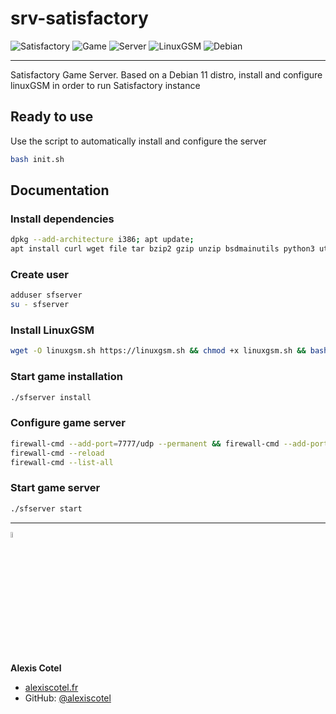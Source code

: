 # srv-satisfactory

![Satisfactory](https://img.shields.io/badge/Satisfactory-000000)
![Game](https://img.shields.io/badge/Game-000000)
![Server](https://img.shields.io/badge/Server-000000)
![LinuxGSM](https://img.shields.io/badge/LinuxGSM-000000)
![Debian](https://img.shields.io/badge/Debian-000000)

---


Satisfactory Game Server. Based on a Debian 11 distro, install and configure linuxGSM in order to run Satisfactory instance

## Ready to use

Use the script to automatically install and configure the server

```sh
bash init.sh
```

## Documentation

### Install dependencies

```sh
dpkg --add-architecture i386; apt update; 
apt install curl wget file tar bzip2 gzip unzip bsdmainutils python3 util-linux ca-certificates binutils bc jq tmux netcat lib32gcc-s1 lib32stdc++6 libsdl2-2.0-0:i386 distro-info firewalld nodejs
```

### Create user

```sh
adduser sfserver
su - sfserver
```

### Install LinuxGSM

```sh
wget -O linuxgsm.sh https://linuxgsm.sh && chmod +x linuxgsm.sh && bash linuxgsm.sh sfserver
```

### Start game installation

```sh
./sfserver install
```

### Configure game server

```sh
firewall-cmd --add-port=7777/udp --permanent && firewall-cmd --add-port=15777/udp --permanent && firewall-cmd --add-port=15000/udp --permanent
firewall-cmd --reload
firewall-cmd --list-all
```

### Start game server

```sh
./sfserver start
```


---


<img src="https://avatars.githubusercontent.com/u/12951899?v=4" alt="alexiscotel" width="5%" />

**Alexis Cotel**
* [alexiscotel.fr](alexiscotel.fr)
* GitHub: [@alexiscotel](https://github.com/alexiscotel)